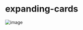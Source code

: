 # expanding-cards


![image](https://github.com/carocancode/expanding-cards/assets/49445004/bfd6594f-6d43-4f0b-9942-cfd9c2e45d48)
